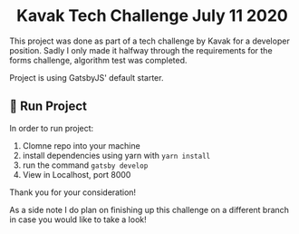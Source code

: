 <h1 align="center">
  Kavak Tech Challenge July 11 2020
</h1>

This project was done as part of a tech challenge by Kavak for a developer position. Sadly I only made it halfway through the requirements for the forms challenge, algorithm test was completed.

Project is using GatsbyJS' default starter.

## 🚀 Run Project

In order to run project:

1. Clomne repo into your machine
2. install dependencies using yarn with `yarn install`
3. run the command `gatsby develop`
4. View in Localhost, port 8000

Thank you for your consideration!

As a side note I do plan on finishing up this challenge on a different branch in case you would like to take a look!